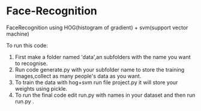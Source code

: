 # Face-Recognition
FaceRecognition using HOG(histogram of gradient) + svm(support vector machine)

To run this code:
1. First make a folder named 'data',an subfolders with the name you want to recognise.
2. Run code generate.py with your subfolder name to store the training images,collect as many people's data as you want.
3. To train the data with hog+svm run file project.py it will store your weights using pickle.
4. To run the final code edit run.py with names in your dataset and then run run.py .
